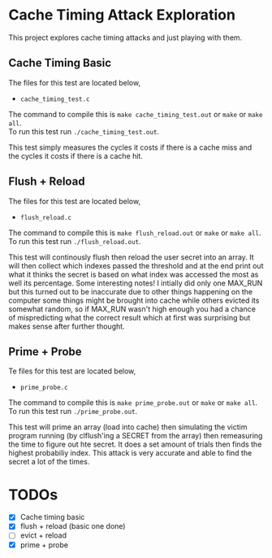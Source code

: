 # Cache Timing Attack Exploration 
This project explores cache timing attacks and just playing with them. 

## Cache Timing Basic
The files for this test are located below,  
- `cache_timing_test.c`

The command to compile this is `make cache_timing_test.out` or `make` or `make all`.  
To run this test run `./cache_timing_test.out`.  
  
This test simply measures the cycles it costs if there is a cache miss and the cycles it costs if there is a cache hit. 

## Flush + Reload
The files for this test are located below,  
- `flush_reload.c`

The command to compile this is `make flush_reload.out` or `make` or `make all`.  
To run this test run `./flush_reload.out`.  

This test will continously flush then reload the user secret into an array. It will then collect which indexes passed the threshold and at the end print out what it thinks the secret is based on what index was accessed the most as well its percentage. Some interesting notes! I intially did only one MAX_RUN but this turned out to be inaccurate due to other things happening on the computer some things might be brought into cache while others evicted its somewhat random, so if MAX_RUN wasn't high enough you had a chance of mispredicting what the correct result which at first was surprising but makes sense after further thought. 

## Prime + Probe 
Te files for this test are located below,  
- `prime_probe.c`

The command to compile this is `make prime_probe.out` or `make` or `make all`.  
To run this test run `./prime_probe.out`.  

This test will prime an array (load into cache) then simulating the victim program running (by clflush'ing a SECRET from the array) then remeasuring the time to figure out hte secret. It does a set amount of trials then finds the highest probabiliy index. This attack is very accurate and able to find the secret a lot of the times. 

# TODOs
- [x] Cache timing basic
- [x] flush + reload (basic one done)
- [ ] evict + reload
- [x] prime + probe 
